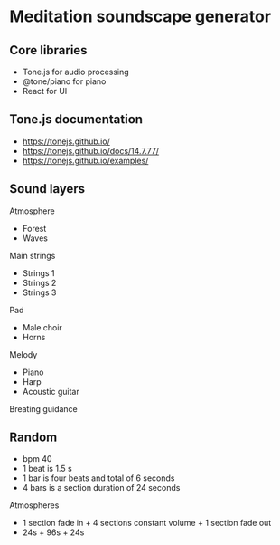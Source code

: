 # Meditation soundscape generator

## Core libraries

- Tone.js for audio processing
- @tone/piano for piano
- React for UI

## Tone.js documentation

- https://tonejs.github.io/
- https://tonejs.github.io/docs/14.7.77/
- https://tonejs.github.io/examples/

## Sound layers

Atmosphere

- Forest
- Waves

Main strings

- Strings 1
- Strings 2
- Strings 3

Pad

- Male choir
- Horns

Melody

- Piano
- Harp
- Acoustic guitar

Breating guidance

## Random

- bpm 40
- 1 beat is 1.5 s
- 1 bar is four beats and total of 6 seconds
- 4 bars is a section duration of 24 seconds

Atmospheres

- 1 section fade in + 4 sections constant volume + 1 section fade out
- 24s + 96s + 24s
